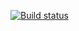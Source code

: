[![Build status](https://ci.appveyor.com/api/projects/status/dyv7ukk8hxa11p50/branch/master?svg=true)](https://ci.appveyor.com/project/pavlovavd/postman-echo/branch/master)
